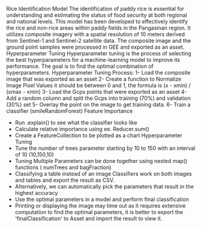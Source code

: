 Rice Identification Model
The identification of paddy rice is essential for understanding and estimating the status of food security at both regional and national levels.
This model has been developed to effectively identify the rice and non-rice areas within paddy fields in the Pangasinan region. It utilizes composite imagery with a spatial resolution of 10 meters derived from Sentinel-1 and Sentinel-2 satellite data.
The composite image and the ground point samples were processed in GEE and exported as an asset.
Hyperparameter Tuning
Hyperparameter tuning is the process of selecting the best hyperparameters for a machine-learning model to improve its performance. The goal is to find the optimal combination of hyperparameters.
Hyperparameter Tuning Process:
1-	Load the composite image that was exported as an asset
2-	 Create a function to Normalize Image Pixel Values it should be between 0 and 1, the formula is (x - xmin) / (xmax - xmin)
3-	Load the Gcps points that were exported as an asset
4-	Add a random column and split the Gcps into training (70%) and validation (30%) set
5-	Overlay the point on the image to get training data.
6-	Train a classifier (smileRandomForest)
Feature Importance
-	Run .explain() to see what the classifier looks like
-	Calculate relative importance using ee. Reducer.sum()
-	Create a FeatureCollection to be plotted as a chart 
Hyperparameter Tuning
-	Tune the number of trees parameter starting by 10 to 150 with an interval of 10 (10,150,10)
-	Tuning Multiple Parameters can be done together using nested map() functions ( numTrees and bagFraction)
-	Classifying a table instead of an image Classifiers work on both images and tables and export the result as CSV.
-	Alternatively, we can automatically pick the parameters that result in the highest accuracy
-	Use the optimal parameters in a model and perform final classification
-	Printing or displaying the image may time out as it requires extensive computation to find the optimal parameters, it is better to export the 'finalClassification' to Asset and import the result to view it.

